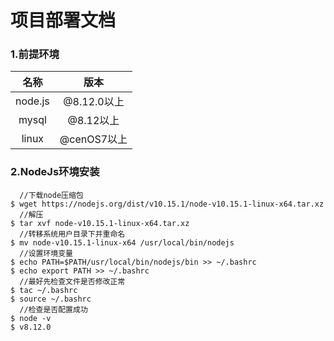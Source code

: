 项目部署文档
==
###  1.前提环境
|   名称   |    版本    |
|:-------:|:---------:|
| node.js | @8.12.0以上|
| mysql   | @8.12以上  |
| linux   | @cenOS7以上|
### 2.NodeJs环境安装
```console
  //下载node压缩包
$ wget https://nodejs.org/dist/v10.15.1/node-v10.15.1-linux-x64.tar.xz
  //解压
$ tar xvf node-v10.15.1-linux-x64.tar.xz
  //转移系统用户目录下并重命名
$ mv node-v10.15.1-linux-x64 /usr/local/bin/nodejs
  //设置环境变量
$ echo PATH=$PATH/usr/local/bin/nodejs/bin >> ~/.bashrc
$ echo export PATH >> ~/.bashrc
  //最好先检查文件是否修改正常
$ tac ~/.bashrc
$ source ~/.bashrc
  //检查是否配置成功
$ node -v
$ v8.12.0
```
  
